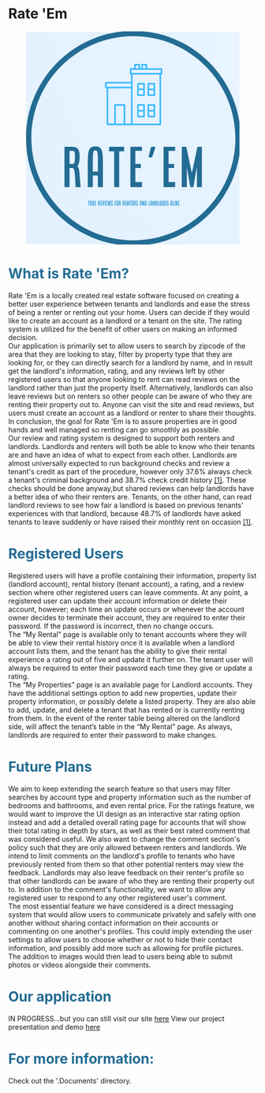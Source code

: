 # Rate 'Em

<a href="https://artemis.cs.csub.edu/~ecastaneda/rateem/views/home.php">
<p style="text-align:center;"><img src="./images/myicon.png" alt="Logo"></p>
</a>
<h1 style="color: #236c93;">What is Rate 'Em?</h1>
Rate 'Em is a locally created real estate software focused on creating a better user experience between tenants and landlords and ease the stress of being a renter or renting out your home. Users can decide if they would like to create an account as a landlord or a tenant on the site. The rating system is utilized for the benefit of other users on making an informed decision.
</br>
Our application is primarily set to allow users to search by zipcode of the area that they are looking to stay, filter by property type that they are looking for, or they can directly search for a landlord by name, and in result get the landlord's information, rating, and any reviews left by other registered users so that anyone looking to rent can read reviews on the landlord rather than just the property itself. Alternatively, landlords can also leave reviews but on renters so other people can be aware of who they are renting their property out to. Anyone can visit the site and read reviews, but users must create an account as a landlord or renter to share their thoughts. In conclusion, the goal for Rate 'Em is to assure properties are in good hands and well managed so renting can go smoothly as possible.
</br>
Our review and rating system is designed to support both renters and landlords. Landlords and renters will both be able to know who their tenants are and have an idea of what to expect from each other. Landlords are almost universally expected to run background checks and review a tenant's credit as part of the procedure, however only 37.6% always check a tenant's criminal background and 38.7% check credit history <a href="https://getflex.com/blog/landlord-statistics/">[1]</a>. These checks should be done anyway,but shared reviews can help landlords have a better idea of who their renters are. Tenants, on the other hand, can read landlord reviews to see how fair a landlord is based on previous tenants' experiences with that landlord, because 48.7% of landlords have asked tenants to leave suddenly or have raised their monthly rent on occasion <a href="https://getflex.com/blog/landlord-statistics/">[1]</a>.

<h1 style="color: #236c93;">Registered Users</h1>
Registered users will have a profile containing their information, property list (landlord account), rental history (tenant account), a rating, and a review section where other registered users can leave comments. At any point, a registered user can update their account information or delete their account, however; each time an update occurs or whenever the account owner decides to terminate their account, they are required to enter their password. If the password is incorrect, then no change occurs.
</br>
The “My Rental” page is available only to tenant accounts where they will be able to view their rental history once it is available when a landlord account lists them, and the tenant has the ability to give their rental experience a rating out of five and update it further on. The tenant user will always be required to enter their password each time they give or update a rating.
</br>
The “My Properties” page is an available page for Landlord accounts. They have the additional settings option to add new properties, update their property information, or possibly delete a listed property. They are also able to add, update, and delete a tenant that has rented or is currently renting from them. In the event of the renter table being altered on the landlord side, will affect the tenant’s table in the “My Rental” page. As always, landlords are required to enter their password to make changes.

<h1 style="color: #236c93;">Future Plans</h1>
We aim to keep extending the search feature so that users may filter searches by account type and property information such as the number of bedrooms and bathrooms, and even rental price. For the ratings feature, we would want to improve the UI design as an interactive star rating option instead and add a detailed overall rating page for accounts that will show their total rating in depth by stars, as well as their best rated comment that was considered useful. We also want to change the comment section's policy such that they are only allowed between renters and landlords. We intend to limit comments on the landlord's profile to tenants who have previously rented from them so that other potential renters may view the feedback. Landlords may also leave feedback on their renter's profile so that other landlords can be aware of who they are renting their property out to. In addition to the comment's functionality, we want to allow any registered user to respond to any other registered user's comment.
</br>
The most essential feature we have considered is a direct messaging system that would allow users to communicate privately and safely with one another without sharing contact information on their accounts or commenting on one another's profiles. This could imply extending the user settings to allow users to choose whether or not to hide their contact information, and possibly add more such as allowing for profile pictures. The addition to images would then lead to users being able to submit photos or videos alongside their comments.

<h1 style="color: #236c93;">Our application</h1>
IN PROGRESS...but you can still visit our site <a href="https://artemis.cs.csub.edu/~ecastaneda/rateem/views/home.php">here</a>
View our project presentation and demo <a href="https://www.youtube.com/watch?v=uq8zKl6PT2g">here</a>

<h1 style="color: #236c93;">For more information:</h1>
Check out the '.Documents' directory.

